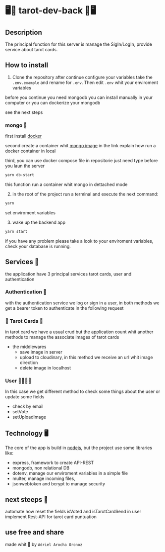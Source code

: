 # 🖥️🔮 tarot-dev-back 🔮🖥️

## Description

The principal function for this server is manage the SigIn/LogIn, provide service about tarot cards.

## How to install

1. Clone the repository 
after continue configure your variables take the `.env.example` and rename for `.env`. Then edit `.env` whit your enviroment variables

before you continue you need mongodb 
you can install manually in your computer or you can dockerize your mongodb 

see the next steps

### mongo 🤖

first install [docker](https://www.docker.com/products/docker-desktop/)

second create a container whit [mongo image](https://hub.docker.com/_/mongo) in the link explain how run a docker container in local

third, you can use docker compose file in repositorie just need type before you laun the server

```bash
yarn db-start
```
this function run a container whit mongo in dettached mode

2. in the root of the project run a terminal and execute the next command:
```bash
yarn
```
set enviroment variables

3. wake up the backend app
```bash
yarn start
```

if you have any problem please take a look to your enviroment variables, check your database is running.


## Services 🚽
the application have 3 principal services tarot cards, user and authentication

### Authentication 🔐

with the authentication service we log or sign in a user, in both methods we get a bearer token to authenticate in the following request



### 🎴 Tarot Cards 🎴
in tarot card we have a usual crud but the application count whit another methods to manage the associate images of tarot cards

- the middlewares
  - save image in server 
  - upload to cloudinary, in this method we receive an url whit image direction
  - delete image in localhost

### User 🙍‍♀️🙍‍♂️

In this case we get different method to check some things about the user or update some fields
- check by email
- setVote
- setUploadImage


## Technology 🖥
The core of the app is build in [nodejs](https://nodejs.org/en/), but the project use some libraries like:

- express, framework to create API-REST  
- mongodb, non relational DB 
- dotenv, manage our enviroment variables in a simple file
- multer, manage incoming files,
- jsonwebtoken and bcrypt to manage security

## next steeps 🦶

automate how reset the fields isVoted and  isTarotCardSend in user
implement Rest-API for tarot card puntuation



## use free and share

made whit 💜 by `Adriel Arocha Oronoz`

